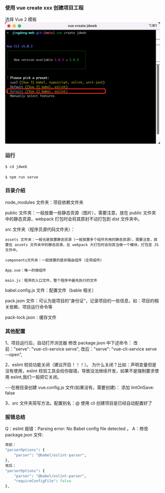 ### 使用 vue create xxx 创建项目工程

选择 Vue 2 模板
![Alt text](./day01/image.png)

### 运行

```ruby
$ cd jdweb

$ npm run serve
```

### 目录介绍

node_modules 文件夹：项目依赖文件夹

public 文件夹：一般放置一些静态资源（图片），需要注意，放在 public 文件夹中的静态资源，webpack 打包时会将其原封不动打包到 dist 文件夹中。

src 文件夹（程序员源代码文件夹）：

    assets 文件夹：一般也是放置静态资源（一般放置多个组件共用的静态资源），需要注意，放置在 assets 文件夹中的静态资源，在 webpack 大打包时会将其当做一个模块，打包至 JS 文件中。

    components文件夹：一般放置的是非路由组件（全局组件）

    App.vue：唯一的根组件

    main.js：程序的入口文件，整个程序中最先执行的文件

babel.config.js 文件：配置文件（bable 相关）

pack.json 文件：可认为是项目的”身份证“，记录项目的一些信息，如：项目的相关依赖、项目运行命令等

pack-lock.json：缓存文件

### 其他配置

1、项目运行后，自动打开浏览器
修改 package.json 中下述命令：
改前："serve": "vue-cli-service serve",
改后："serve": "vue-cli-service serve --open",

2、eslint 校验功能关闭（建议开启！！！）。
为什么关闭？比如：声明变量但是没有使用，eslint 校验工具会给你报错，导致没法继续开发，如果不是强制要求使用 eslint,我们一般把它关闭。

---在根目录创建 vue.config.js 文件(如果没有，需要创建)：
添加 lintOnSave: false

3、src 文件夹简写方法。配置别名：@
使用 cli 创建项目是已经自动配置好了

### 报错总结

Q：eslint 报错：Parsing error: No Babel config file detected 。
A：修改 package.json 文件:

```ruby
改前：
"parserOptions": {
    "parser": "@babel/eslint-parser",
},
改后：
"parserOptions": {
    "parser": "@babel/eslint-parser",
    "requireConfigFile": false
},
```
